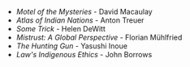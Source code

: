 * _Motel of the Mysteries_ - David Macaulay
* _Atlas of Indian Nations_ - Anton Treuer
* _Some Trick_ - Helen DeWitt
* _Mistrust: A Global Perspective_ - Florian Mühlfried
* _The Hunting Gun_ - Yasushi Inoue
* _Law's Indigenous Ethics_ - John Borrows